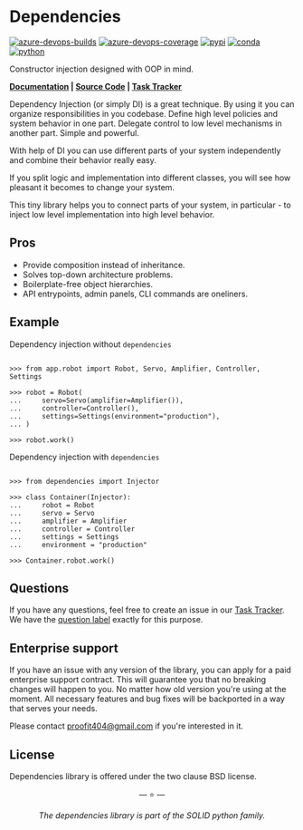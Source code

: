 # Dependencies

[![azure-devops-builds](https://img.shields.io/azure-devops/build/proofit404/dependencies/2?style=flat-square)](https://dev.azure.com/proofit404/dependencies/_build/latest?definitionId=2&branchName=master)
[![azure-devops-coverage](https://img.shields.io/azure-devops/coverage/proofit404/dependencies/2?style=flat-square)](https://dev.azure.com/proofit404/dependencies/_build/latest?definitionId=2&branchName=master)
[![pypi](https://img.shields.io/pypi/v/dependencies?style=flat-square)](https://pypi.python.org/pypi/dependencies/)
[![conda](https://img.shields.io/conda/vn/conda-forge/dependencies?style=flat-square)](https://anaconda.org/conda-forge/dependencies)
[![python](https://img.shields.io/pypi/pyversions/dependencies?style=flat-square)](https://pypi.python.org/pypi/dependencies/)

Constructor injection designed with OOP in mind.

**[Documentation](https://proofit404.github.io/dependencies/) |
[Source Code](https://github.com/proofit404/dependencies) |
[Task Tracker](https://github.com/proofit404/dependencies/issues)**

Dependency Injection (or simply DI) is a great technique. By using it you can
organize responsibilities in you codebase. Define high level policies and system
behavior in one part. Delegate control to low level mechanisms in another part.
Simple and powerful.

With help of DI you can use different parts of your system independently and
combine their behavior really easy.

If you split logic and implementation into different classes, you will see how
pleasant it becomes to change your system.

This tiny library helps you to connect parts of your system, in particular - to
inject low level implementation into high level behavior.

## Pros

- Provide composition instead of inheritance.
- Solves top-down architecture problems.
- Boilerplate-free object hierarchies.
- API entrypoints, admin panels, CLI commands are oneliners.

## Example

Dependency injection without `dependencies`

```pycon

>>> from app.robot import Robot, Servo, Amplifier, Controller, Settings

>>> robot = Robot(
...     servo=Servo(amplifier=Amplifier()),
...     controller=Controller(),
...     settings=Settings(environment="production"),
... )

>>> robot.work()

```

Dependency injection with `dependencies`

```pycon

>>> from dependencies import Injector

>>> class Container(Injector):
...     robot = Robot
...     servo = Servo
...     amplifier = Amplifier
...     controller = Controller
...     settings = Settings
...     environment = "production"

>>> Container.robot.work()

```

## Questions

If you have any questions, feel free to create an issue in our
[Task Tracker](https://github.com/proofit404/dependencies/issues). We have the
[question label](https://github.com/proofit404/dependencies/issues?q=is%3Aopen+is%3Aissue+label%3Aquestion)
exactly for this purpose.

## Enterprise support

If you have an issue with any version of the library, you can apply for a paid
enterprise support contract. This will guarantee you that no breaking changes
will happen to you. No matter how old version you're using at the moment. All
necessary features and bug fixes will be backported in a way that serves your
needs.

Please contact [proofit404@gmail.com](mailto:proofit404@gmail.com) if you're
interested in it.

## License

Dependencies library is offered under the two clause BSD license.

<p align="center">&mdash; ⭐️ &mdash;</p>
<p align="center"><i>The dependencies library is part of the SOLID python family.</i></p>
